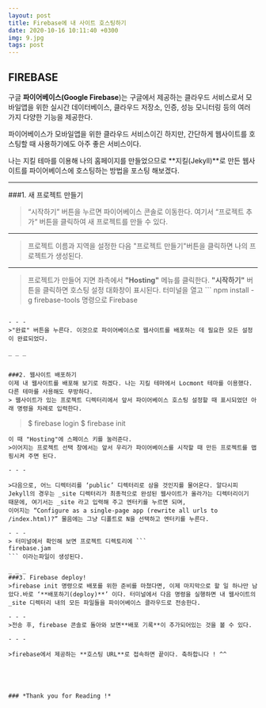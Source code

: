 ```yaml
---
layout: post
title: Firebase에 내 사이트 호스팅하기
date: 2020-10-16 10:11:40 +0300
img: 9.jpg
tags: post
---
```


## FIREBASE
구글 **파이어베이스(Google Firebase**)는 구글에서 제공하는 클라우드 서비스로서 모바일앱을 위한 실시간 데이터베이스, 클라우드 저장소, 인증, 성능 모니터링 등의 여러 가지 다양한 기능을 제공한다.

파이어베이스가 모바일앱을 위한 클라우드 서비스이긴 하지만, 간단하게 웹사이트를 호스팅할 때 사용하기에도 아주 좋은 서비스이다.

나는 지킬 테마를 이용해 나의 홈페이지를 만들었으므로 **지킬(Jekyll)**로 만든 웹사이트를 파이어베이스에 호스팅하는 방법을 포스팅 해보겠다.


_ _ _


###1. 새 프로젝트 만들기
> “시작하기” 버튼을 누르면 파이어베이스 콘솔로 이동한다. 여기서 “프로젝트 추가“ 버튼을 클릭하여 새 프로젝트를 만들 수 있다.

- - -

> 프로젝트 이름과 지역을 설정한 다음 "프로젝트 만들기"버튼을 클릭하면 나의 프로젝트가 생성된다.


- - -
>프로젝트가 만들어 지면 좌측에서 **"Hosting"** 메뉴를 클릭한다. **"시작하기"** 버튼을 클릭하면 호스팅 설정 대화창이 표시된다.
>터미널을 열고 ```
npm install -g firebase-tools 명령으로 Firebase
``` 도구를 설치한다.

- - -
>"완료" 버튼을 누른다. 이것으로 파이어베이스로 웹사이트를 배포하는 데 필요한 모든 설정이 완료되었다.

_ _ _


###2. 웹사이트 배포하기
이제 내 웹사이트를 배포해 보기로 하겠다. 나는 지킬 테마에서 Locmont 테마를 이용했다. 다른 테마를 사용해도 무방하다. 
> 웹사이트가 있는 프로젝트 디렉터리에서 앞서 파이어베이스 호스팅 설정할 때 표시되었던 아래 명령을 차례로 입력한다.
```
>$ firebase login
$ firebase init
```
이 때 "Hosting"에 스페이스 키를 눌러준다. 
>이어지는 프로젝트 선택 창에서는 앞서 우리가 파이어베이스를 시작할 때 만든 프로젝트를 맵핑시켜 주면 된다.

- - -

>다음으로, 어느 디렉터리를 ‘public’ 디렉터리로 삼을 것인지를 물어온다. 알다시피 Jekyll의 경우는 _site 디렉터리가 최종적으로 완성된 웹사이트가 올라가는 디렉터리이기 때문에, 여기서는 _site 라고 입력해 주고 엔터키를 누르면 되며,
이어지는 “Configure as a single-page app (rewrite all urls to /index.html)?” 물음에는 그냥 디폴트로 N을 선택하고 엔터키를 누른다.

- - -
> 터미널에서 확인해 보면 프로젝트 디렉토리에 ```
firebase.jam 
``` 이라는파일이 생성된다.

_ _ _
###3. Firebase deploy!
>firebase init 명령으로 배포를 위한 준비를 마쳤다면, 이제 마지막으로 할 일 하나만 남았다.바로 ‘**배포하기(deploy)**’ 이다. 터미널에서 다음 명령을 실행하면 내 웹사이트의 _site 디렉터리 내의 모든 파일들을 파이어베이스 클라우드로 전송한다.

- - -
>전송 후, firebase 콘솔로 돌아와 보면**배포 기록**이 추가되어있는 것을 볼 수 있다.

- - -

>firebase에서 제공하는 **호스팅 URL**로 접속하면 끝이다. 축하합니다 ! ^^





### *Thank you for Reading !*
